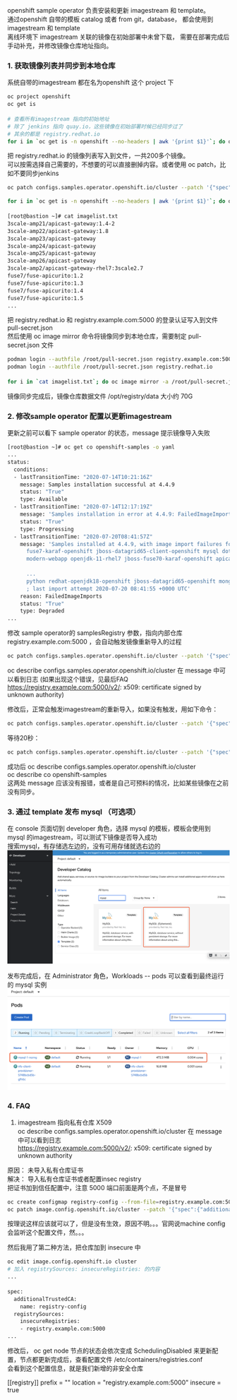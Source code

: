 
openshift sample operator 负责安装和更新 imagestream 和 template。  
通过openshift 自带的模板 catalog 或者 from git，database， 都会使用到imagestream 和 template  
离线环境下 imagestream 关联的镜像在初始部署中未曾下载， 需要在部署完成后手动补充，并修改镜像仓库地址指向。

### 1. 获取镜像列表并同步到本地仓库
系统自带的imagestream 都在名为openshift 这个 project 下  
```bash
oc project openshift 
oc get is

# 查看所有imagestream 指向的初始地址
# 除了 jenkins 指向 quay.io，这些镜像在初始部署时候已经同步过了
# 其余的都是 registry.redhat.io
for i in `oc get is -n openshift --no-headers | awk '{print $1}'`; do oc get is $i -n openshift -o json | jq .spec.tags[].from.name ; done
```

把 registry.redhat.io 的镜像列表写入到文件，一共200多个镜像。  
可以按需选择自己需要的，不想要的可以直接删掉内容。或者使用 oc patch，比如不要同步jenkins  
```bash
oc patch configs.samples.operator.openshift.io/cluster --patch '{"spec":{"skippedImagestreams":["jenkins", "jenkins-agent-maven", "jenkins-agent-nodejs"]}}' --type=merge
```

```bash
for i in `oc get is -n openshift --no-headers | awk '{print $1}'`; do oc get is $i -n openshift -o json | jq .spec.tags[].from.name | grep registry.redhat.io | sed -e 's/"//g' | cut -d"/" -f2-; done | tee imagelist.txt

[root@bastion ~]# cat imagelist.txt 
3scale-amp21/apicast-gateway:1.4-2
3scale-amp22/apicast-gateway:1.8
3scale-amp23/apicast-gateway
3scale-amp24/apicast-gateway
3scale-amp25/apicast-gateway
3scale-amp26/apicast-gateway
3scale-amp2/apicast-gateway-rhel7:3scale2.7
fuse7/fuse-apicurito:1.2
fuse7/fuse-apicurito:1.3
fuse7/fuse-apicurito:1.4
fuse7/fuse-apicurito:1.5
...
```

把 registry.redhat.io 和 registry.example.com:5000 的登录认证写入到文件 pull-secret.json   
然后使用 oc image mirror 命令将镜像同步到本地仓库，需要制定 pull-secret.json 文件

```bash
podman login --authfile /root/pull-secret.json registry.example.com:5000
podman login --authfile /root/pull-secret.json registry.redhat.io

for i in `cat imagelist.txt`; do oc image mirror -a /root/pull-secret.json registry.redhat.io/$i registry.example.com:5000/$i; done
```

镜像同步完成后，镜像仓库数据文件 /opt/registry/data 大小约 70G

### 2. 修改sample operator 配置以更新imagestream

更新之前可以看下 sample operator 的状态，message 提示镜像导入失败
```bash
[root@bastion ~]# oc get co openshift-samples -o yaml
...
status:
  conditions:
  - lastTransitionTime: "2020-07-14T10:21:16Z"
    message: Samples installation successful at 4.4.9
    status: "True"
    type: Available
  - lastTransitionTime: "2020-07-14T12:17:19Z"
    message: 'Samples installation in error at 4.4.9: FailedImageImports'
    status: "True"
    type: Progressing
  - lastTransitionTime: "2020-07-20T08:41:57Z"
    message: 'Samples installed at 4.4.9, with image import failures for these imagestreams:
      fuse7-karaf-openshift jboss-datagrid65-client-openshift mysql dotnet-runtime
      modern-webapp openjdk-11-rhel7 jboss-fuse70-karaf-openshift apicast-gateway
      
      ...
      python redhat-openjdk18-openshift jboss-datagrid65-openshift mongodb jboss-processserver64-openshift
      ; last import attempt 2020-07-20 08:41:55 +0000 UTC'
    reason: FailedImageImports
    status: "True"
    type: Degraded
...
```

修改 sample operator的 samplesRegistry 参数，指向内部仓库 registry.example.com:5000 ，会自动触发镜像重新导入的过程

```bash
oc patch configs.samples.operator.openshift.io/cluster --patch '{"spec":{"samplesRegistry": "registry.example.com:5000" }}' --type=merge
```

oc describe configs.samples.operator.openshift.io/cluster 在 message 中可以看到日志 
(如果出现这个错误，见最后FAQ https://registry.example.com:5000/v2/: x509: certificate signed by unknown authority)

修改后，正常会触发imagestream的重新导入，如果没有触发，用如下命令：
```bash
oc patch configs.samples.operator.openshift.io/cluster --patch '{"spec":{"managementState": "Removed" }}' --type merge
```

等待20秒：
```bash
oc patch configs.samples.operator.openshift.io/cluster --patch '{"spec":{"managementState": "Managed" }}' --type merge
```

成功后 
oc describe configs.samples.operator.openshift.io/cluster   
oc describe co openshift-samples  
这两处 message 应该没有报错，或者是自己可预料的情况，比如某些镜像在之前没有同步。  

### 3. 通过 template 发布 mysql （可选项）
在 console 页面切到 developer 角色，选择 mysql 的模板，模板会使用到 mysql 的imagestream，可以测试下镜像是否导入成功  
搜索mysql，有存储选左边的，没有可用存储就选右边的  
![catalog-mysql](../images/镜像仓库/catalog-mysql-no-pv.png)

发布完成后，在 Administrator 角色，Workloads -- pods 可以查看到最终运行的 mysql 实例  
![pod-mysql](../images/镜像仓库/mysql-deploy-from-template.png)

### 4. FAQ
1. imagestream 指向私有仓库 X509  
oc describe configs.samples.operator.openshift.io/cluster 在 message 中可以看到日志  
https://registry.example.com:5000/v2/: x509: certificate signed by unknown authority

原因： 未导入私有仓库证书  
解决： 导入私有仓库证书或者配置insec registry  
把证书加到信任配置中，注意 5000 端口前面是两个点，不是冒号  
```bash
oc create configmap registry-config --from-file=registry.example.com:5000..5000=/opt/registry/certs/domain.crt -n openshift-config
oc patch image.config.openshift.io/cluster --patch '{"spec":{"additionalTrustedCA":{"name":"registry-config"}}}' --type=merge
```
按理说这样应该就可以了，但是没有生效，原因不明。。。官网说machine config 会监听这个配置文件，然。。。

然后我用了第二种方法，把仓库加到 insecure 中
```bash
oc edit image.config.openshift.io cluster
# 加入 registrySources: insecureRegistries: 的内容
...

spec:
  additionalTrustedCA:
    name: registry-config
  registrySources:
    insecureRegistries:
    - registry.example.com:5000
...

```
修改后， oc get node 节点的状态会依次变成 SchedulingDisabled 来更新配置，节点都更新完成后，查看配置文件  /etc/containers/registries.conf  
会看到这个配置信息，就是我们新增的非安全仓库  

[[registry]]
  prefix = ""
  location = "registry.example.com:5000"
  insecure = true
